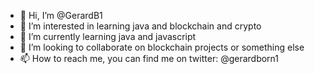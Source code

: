 - 👋 Hi, I’m @GerardB1
- 👀 I’m interested in learning java and blockchain and crypto
- 🌱 I’m currently learning java and javascript 
- 💞️ I’m looking to collaborate on blockchain projects or something else 
- 📫 How to reach me, you can find me on twitter: @gerardborn1

<!---
GerardB1/GerardB1 is a ✨ special ✨ repository because its `README.md` (this file) appears on your GitHub profile.
You can click the Preview link to take a look at your changes.
--->
